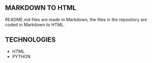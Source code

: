 ## MARKDOWN TO HTML
README.md files are made in Markdown, the files in ths repository are coded in Markdown to HTML.

## TECHNOLOGIES
- HTML
- PYTHON

